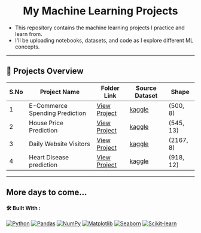 
<!--<img src="https://image.shutterstock.com/image-vector/machine-learning-banner-web-icon-260nw-1110900704.jpg" width=90% align="center">-->
<h1 align="center" size=50>My Machine Learning Projects </h1>

- This repository contains the machine learning projects I practice and learn from.  
- I'll be uploading notebooks, datasets, and code as I explore different ML concepts.

---
## 📁 Projects Overview

| S.No | Project Name                                       | Folder Link                                                                                   | Source Dataset |  Shape |
|------|----------------------------------------------------|-----------------------------------------------------------------------------------------------|-------------------|----------|
| 1    | E-Commerce Spending Prediction                     | [View Project](https://github.com/kammala-kalyan/My-ML-Projects/tree/main/Basic/E-Commerce) | [kaggle](https://www.kaggle.com/datasets/srolka/ecommerce-customers) | (500, 8) |
| 2    | House Price Prediction                             | [View Project](https://github.com/kammala-kalyan/My-ML-Projects/tree/main/Basic/House%20prices) | [kaggle](https://www.kaggle.com/datasets/harishkumardatalab/housing-price-prediction) |  (545, 13) |
| 3    | Daily Website Visitors                             | [View Project](https://github.com/kammala-kalyan/My-ML-Projects/tree/main/Basic/Daily%20Website%20Visitors) | [kaggle](https://www.kaggle.com/datasets/bobnau/daily-website-visitors) | (2167, 8) |
| 4    | Heart Disease prediction                    | [View Project](https://github.com/kammala-kalyan/My-ML-Projects/tree/main/Basic/Heart%20Disease%20Prediction) | [kaggle]() | (918, 12) |
---
More days to come...
---

#### 🛠 Built With :

[![Python](https://img.shields.io/badge/Python-3776AB?style=for-the-badge&logo=python&logoColor=white)](https://www.python.org/) [![Pandas](https://img.shields.io/badge/Pandas-150458?style=for-the-badge&logo=pandas&logoColor=white)](https://pandas.pydata.org/) [![NumPy](https://img.shields.io/badge/NumPy-013243?style=for-the-badge&logo=numpy&logoColor=white)](https://numpy.org/) [![Matplotlib](https://img.shields.io/badge/Matplotlib-2C5AA0?style=for-the-badge&logo=matplotlib&logoColor=white)](https://matplotlib.org/) [![Seaborn](https://img.shields.io/badge/Seaborn-5385A0?style=for-the-badge&logo=seaborn&logoColor=white)](https://seaborn.pydata.org/) [![Scikit-learn](https://img.shields.io/badge/Scikit--learn-F7931E?style=for-the-badge&logo=scikit-learn&logoColor=white)](https://scikit-learn.org/stable/)
